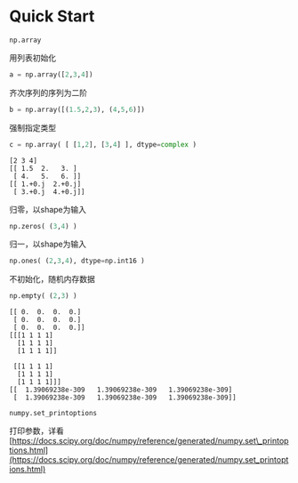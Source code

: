 # Quick Start

`np.array`

用列表初始化

```py
a = np.array([2,3,4])
```

齐次序列的序列为二阶

```py
b = np.array([(1.5,2,3), (4,5,6)])
```

强制指定类型

```py
c = np.array( [ [1,2], [3,4] ], dtype=complex )
```

```
[2 3 4]
[[ 1.5  2.   3. ]
 [ 4.   5.   6. ]]
[[ 1.+0.j  2.+0.j]
 [ 3.+0.j  4.+0.j]]
```

归零，以shape为输入

```py
np.zeros( (3,4) )
```

归一，以shape为输入

```py
np.ones( (2,3,4), dtype=np.int16 )
```

不初始化，随机内存数据

```py
np.empty( (2,3) )
```

```
[[ 0.  0.  0.  0.]
 [ 0.  0.  0.  0.]
 [ 0.  0.  0.  0.]]
[[[1 1 1 1]
  [1 1 1 1]
  [1 1 1 1]]

 [[1 1 1 1]
  [1 1 1 1]
  [1 1 1 1]]]
[[  1.39069238e-309   1.39069238e-309   1.39069238e-309]
 [  1.39069238e-309   1.39069238e-309   1.39069238e-309]]
```

```
numpy.set_printoptions
```

打印参数，详看[https://docs.scipy.org/doc/numpy/reference/generated/numpy.set\_printoptions.html](https://docs.scipy.org/doc/numpy/reference/generated/numpy.set_printoptions.html)

